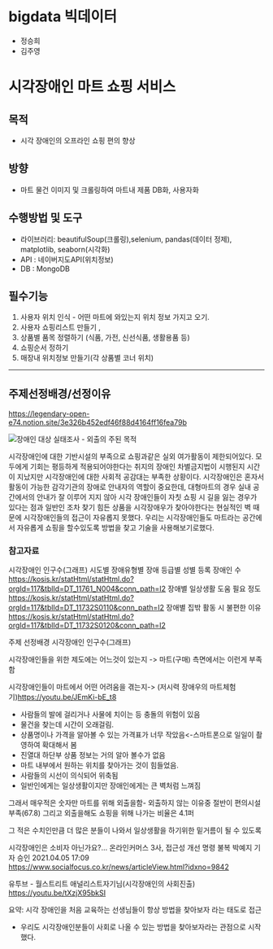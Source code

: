 # bigdata 빅데이터 
* 정승희
* 김주영

# 시각장애인 마트 쇼핑 서비스

## 목적

* 시각 장애인의 오프라인 쇼핑 편의 향상

## 방향

* 마트 물건 이미지 및 크롤링하여 마트내 제품 DB화, 사용자화

## 수행방법 및 도구

* 라이브러리: beautifulSoup(크롤링),selenium, pandas(데이터 정제), matplotlib, seaborn(시각화)
* API : 네이버지도API(위치정보)
* DB : MongoDB

## 필수기능
1. 사용자 위치 인식 - 어떤 마트에 와있는지 위치 정보 가지고 오기.
2. 사용자  쇼핑리스트 만들기 ,
3. 상품별 품목 정렬하기 (식품, 가전, 신선식품, 생활용품 등)
4. 쇼핑순서 정하기
5. 매장내 위치정보 만들기(각 상품별 코너 위치)

---
## 주제선정배경/선정이유
https://legendary-open-e74.notion.site/3e326b452edf46f88d4164ff16fea79b

![장애인 대상 실태조사 - 외출의 주된 목적](https://s3-us-west-2.amazonaws.com/secure.notion-static.com/95997677-b8d3-4b44-aabd-2f6e3cf034ff/Untitled.png)

 시각장애인에 대한 기반시설의 부족으로 쇼핑과같은 실외 여가활동이 제한되어있다. 
 모두에게 기회는 평등하게 적용되어야한다는 취지의 장애인 차별금지법이 시행된지 시간이 지났지만 시각장애인에 대한 사회적 공감대는 부족한 상황이다. 
 시각장애인은 혼자서 활동이 가능한 감각기관의 장애로 안내자의 역할이 중요한데, 
 대형마트의 경우 실내 공간에서의 안내가 잘 이루어 지지 않아 시각 장애인들이 자칫 쇼핑 시 길을 잃는 경우가 있다는 점과 
 일반인 조차 찾기 힘든 상품을 시각장애우가 찾아야한다는 현실적인 벽 때문에 시각장애인들의 접근이 자유롭지 못했다.
 우리는 시각장애인들도 마트라는 공간에서 자유롭게 쇼핑을 할수있도록 방법을 찾고 기술을 사용해보기로했다.

### 참고자료
시각장애인 인구수(그래프)
시도별 장애유형별 장애 등급별 성별 등록 장애인 수
https://kosis.kr/statHtml/statHtml.do?orgId=117&tblId=DT_11761_N004&conn_path=I2
장애별 일상생활 도움 필요 정도
https://kosis.kr/statHtml/statHtml.do?orgId=117&tblId=DT_11732S0110&conn_path=I2
장애별 집밖 활동 시 불편한 이유
https://kosis.kr/statHtml/statHtml.do?orgId=117&tblId=DT_11732S0120&conn_path=I2

주제 선정배경
시각장애인 인구수(그래프)

시각장애인들을 위한 제도에는 어느것이 있는지 ->
마트(구매) 측면에서는 이런게 부족함

시각장애인들이 마트에서 어떤 어려움을 겪는지-> 
(저시력 장애우의 마트체험기)https://youtu.be/JEmKi-bE_t8
- 사람들의 발에 걸리거나 사물에 치이는 등 충돌의 위험이 있음
- 물건을 찾는데 시간이 오래걸림.
- 상품명이나 가격을 알아볼 수 있는 가격표가 너무 작았음<-스마트폰으로 일일이 촬영하여 확대해서 봄
- 진열대 하단부 상품 정보는 거의 알아 볼수가 없음
- 마트 내부에서 원하는 위치를 찾아가는 것이 힘들었음.
- 사람들의 시선이 의식되어 위축됨
- 일반인에게는 일상생활이지만 장애인에게는 큰 벽처럼 느껴짐

그래서 매우적은 숫자만 마트를 위해 외출을함- 외출하지 않는 이유중 절반이 편의시설 부족(67.8)
그리고 외출을해도 쇼핑을 위해 나가는 비율은 4.1퍼

그 적은 수치인만큼 더 많은 분들이 나와서 일상생활을 하기위한 밑거름이 될 수 있도록

시각장애인은 소비자 아닌가요?… 온라인커머스 3사, 접근성 개선 명령 불복
 박예지 기자 승인 2021.04.05 17:09
https://www.socialfocus.co.kr/news/articleView.html?idxno=9842

유투브 - 월스트리트 애널리스트자기님(시각장애인의 사회진출) https://youtu.be/tXzjX95bkSI

요약: 시각 장애인을 처음 교육하는 선생님들이 항상 방법을 찾아보자 라는 태도로 접근 
- 우리도 시각장애인분들이 사회로 나올 수 있는 방법을 찾아보자라는 관점으로 시작했다. 
